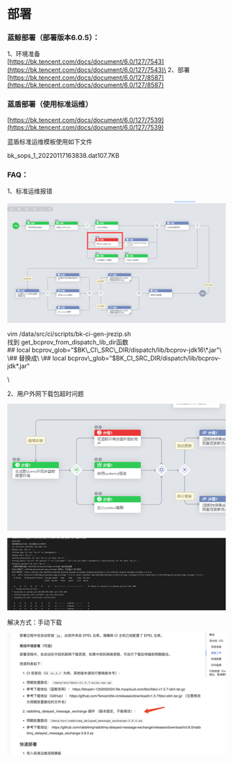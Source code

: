 # 部署

### 蓝鲸部署（部署版本6.0.5）：

1、环境准备\
[https://bk.tencent.com/docs/document/6.0/127/7543](https://bk.tencent.com/docs/document/6.0/127/7543)\
2、部署\
[https://bk.tencent.com/docs/document/6.0/127/8587](https://bk.tencent.com/docs/document/6.0/127/8587)

### 蓝盾部署（使用标准运维）


[https://bk.tencent.com/docs/document/6.0/127/7539](https://bk.tencent.com/docs/document/6.0/127/7539)

蓝盾标准运维模板使用如下文件



bk\_sops\_1\_20220117163838.dat107.7KB



### FAQ：

1、标准运维报错

![](<../.gitbook/assets/image (3).png>)

vim /data/src/ci/scripts/bk-ci-gen-jrezip.sh\
找到 get\_bcprov\_from\_dispatch\_lib\_dir函数\
\## local bcprov\_glob="$BK\_CI\_SRC\_DIR/dispatch/lib/bcprov-jdk16\*.jar"\
\## 替换成\
\## local bcprov\_glob="$BK\_CI\_SRC\_DIR/dispatch/lib/bcprov-jdk\*.jar"

\


2、用户外网下载包超时问题

![](<../.gitbook/assets/image (17).png>)

![](<../.gitbook/assets/image (15).png>)

解决方式：手动下载

![](<../.gitbook/assets/image (35).png>)
